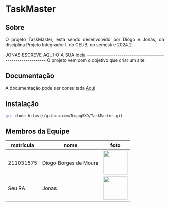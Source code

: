 # TaskMaster

## Sobre 
<p align="justify">
O projeto TaskMaster, está sendo desenvolvido por Diogo e Jonas, da disciplina Projeto Integrador I, do CEUB, no semestre 2024.2. 
</p>

<p align="justify">
JONAS ESCREVE AQUI O A SUA ideia ----------------------------------------------------------
O projeto vem com o objetivo que criar um site 
</p>

## Documentação
<p>
A documentação pode ser consultada <a href="" target="_blank" rel="external">Aqui</a>
</p>

## Instalação
```bash
git clone https://github.com/DigogSXD/TaskMaster.git
```

## Membros da Equipe

| matrícula | nome | foto |
| -------- | -------- | -------- |
| 211031575 | Diogo Borges de Moura|<img src="https://github.com/DigogSXD.png" height="75" width="75"> |
| Seu RA | Jonas | <img src="https://github.com/JonasMelo21.png" height="75" width="75"> |
